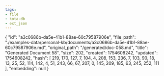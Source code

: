 ```yaml
---
tags:
- file
- kota-db
- ext_json
---
```

{
  "id": "a3c0686b-da5e-41b1-88ae-60c79587906e",
  "file_path": "./examples-data/personal-kb/documents/a3c0686b-da5e-41b1-88ae-60c79587906e.md",
  "original_path": "/generated/doc-058.md",
  "title": "Generated Document 58",
  "size": 202,
  "created": 1754608242,
  "updated": 1754608242,
  "hash": [
    219,
    170,
    127,
    7,
    104,
    4,
    208,
    153,
    236,
    7,
    103,
    90,
    18,
    13,
    25,
    52,
    114,
    142,
    4,
    51,
    243,
    66,
    67,
    207,
    0,
    145,
    209,
    185,
    63,
    245,
    252,
    111
  ],
  "embedding": null
}